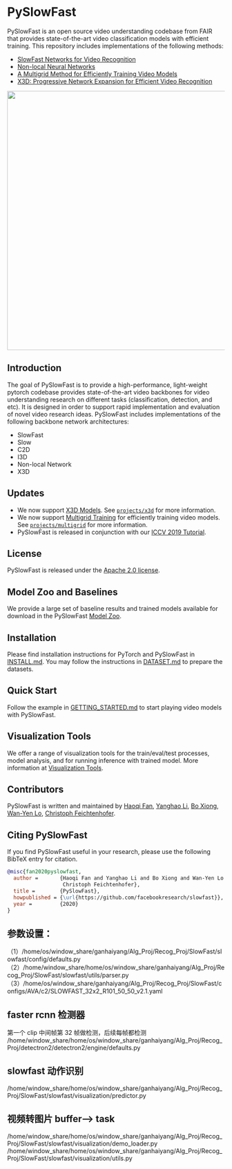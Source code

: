 # PySlowFast

PySlowFast is an open source video understanding codebase from FAIR that provides state-of-the-art video classification models with efficient training. This repository includes implementations of the following methods:

- [SlowFast Networks for Video Recognition](https://arxiv.org/abs/1812.03982)
- [Non-local Neural Networks](https://arxiv.org/abs/1711.07971)
- [A Multigrid Method for Efficiently Training Video Models](https://arxiv.org/abs/1912.00998)
- [X3D: Progressive Network Expansion for Efficient Video Recognition](https://arxiv.org/abs/2004.04730)

<div align="center">
  <img src="demo/ava_demo.gif" width="600px"/>
</div>

## Introduction

The goal of PySlowFast is to provide a high-performance, light-weight pytorch codebase provides state-of-the-art video backbones for video understanding research on different tasks (classification, detection, and etc). It is designed in order to support rapid implementation and evaluation of novel video research ideas. PySlowFast includes implementations of the following backbone network architectures:

- SlowFast
- Slow
- C2D
- I3D
- Non-local Network
- X3D

## Updates

- We now support [X3D Models](https://arxiv.org/abs/2004.04730). See [`projects/x3d`](./projects/x3d/README.md) for more information.
- We now support [Multigrid Training](https://arxiv.org/abs/1912.00998) for efficiently training video models. See [`projects/multigrid`](./projects/multigrid/README.md) for more information.
- PySlowFast is released in conjunction with our [ICCV 2019 Tutorial](https://alexander-kirillov.github.io/tutorials/visual-recognition-iccv19/).

## License

PySlowFast is released under the [Apache 2.0 license](LICENSE).

## Model Zoo and Baselines

We provide a large set of baseline results and trained models available for download in the PySlowFast [Model Zoo](MODEL_ZOO.md).

## Installation

Please find installation instructions for PyTorch and PySlowFast in [INSTALL.md](INSTALL.md). You may follow the instructions in [DATASET.md](slowfast/datasets/DATASET.md) to prepare the datasets.

## Quick Start

Follow the example in [GETTING_STARTED.md](GETTING_STARTED.md) to start playing video models with PySlowFast.

## Visualization Tools

We offer a range of visualization tools for the train/eval/test processes, model analysis, and for running inference with trained model.
More information at [Visualization Tools](VISUALIZATION_TOOLS.md).

## Contributors

PySlowFast is written and maintained by [Haoqi Fan](https://haoqifan.github.io/), [Yanghao Li](https://lyttonhao.github.io/), [Bo Xiong](https://www.cs.utexas.edu/~bxiong/), [Wan-Yen Lo](https://www.linkedin.com/in/wanyenlo/), [Christoph Feichtenhofer](https://feichtenhofer.github.io/).

## Citing PySlowFast

If you find PySlowFast useful in your research, please use the following BibTeX entry for citation.

```BibTeX
@misc{fan2020pyslowfast,
  author =       {Haoqi Fan and Yanghao Li and Bo Xiong and Wan-Yen Lo and
                  Christoph Feichtenhofer},
  title =        {PySlowFast},
  howpublished = {\url{https://github.com/facebookresearch/slowfast}},
  year =         {2020}
}
```

## 参数设置：

（1）/home/os/window_share/ganhaiyang/Alg_Proj/Recog_Proj/SlowFast/slowfast/config/defaults.py
（2）/home/window_share/home/os/window_share/ganhaiyang/Alg_Proj/Recog_Proj/SlowFast/slowfast/utils/parser.py
（3）/home/os/window_share/ganhaiyang/Alg_Proj/Recog_Proj/SlowFast/configs/AVA/c2/SLOWFAST_32x2_R101_50_50_v2.1.yaml

## faster rcnn 检测器

第一个 clip 中间帧第 32 帧做检测，后续每帧都检测
/home/window_share/home/os/window_share/ganhaiyang/Alg_Proj/Recog_Proj/detectron2/detectron2/engine/defaults.py

## slowfast 动作识别

/home/window_share/home/os/window_share/ganhaiyang/Alg_Proj/Recog_Proj/SlowFast/slowfast/visualization/predictor.py

## 视频转图片 buffer--> task

/home/window_share/home/os/window_share/ganhaiyang/Alg_Proj/Recog_Proj/SlowFast/slowfast/visualization/demo_loader.py
/home/window_share/home/os/window_share/ganhaiyang/Alg_Proj/Recog_Proj/SlowFast/slowfast/visualization/utils.py
